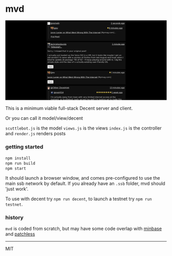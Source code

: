 # mvd

![mvd](mvd.png)

This is a minimum viable full-stack Decent server and client. 

Or you can call it model/view/decent

`scuttlebot.js` is the model
`views.js` is the views
`index.js` is the controller
and
`render.js` renders posts

### getting started
```
npm install
npm run build
npm start
```

It should launch a browser window, and comes pre-configured to use the main ssb network by default. If you already have an `.ssb` folder, mvd should 'just work'.

To use with decent try `npm run decent`, to launch a testnet try `npm run testnet`.

### history

`mvd` is coded from scratch, but may have some code overlap with [minbase](http://github.com/evbogue/minbase) and [patchless](http://github.com/dominictarr/patchless)

---
MIT
